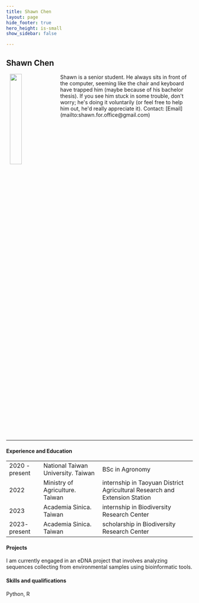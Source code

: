 ```yaml
---
title: Shawn Chen
layout: page
hide_footer: true
hero_height: is-small
show_sidebar: false

---
```


## Shawn Chen

<img src="{{site.url}}/img/shawn_chen.jpg" align="left" hspace="10" width="25%">
Shawn is a senior student. He always sits in front of the computer, seeming like the chair and keyboard have trapped him (maybe because of his bachelor thesis). If you see him stuck in some trouble, don't worry; he's doing it voluntarily (or feel free to help him out, he'd really appreciate it).
Contact:
<i class="fas fa-at"></i> [Email](mailto:shawn.for.office@gmail.com)  

<!--
<i class="fab fa-github"></i> [Github]()  
<i class="fab fa-linkedin"></i> [LinkedIn]()
<i class="fab fa-google"></i> [Google Scholar]()  
-->

<br clear="all">
<hr class="solid">

#### Experience and Education

| | | |
| --- | --- | --- |
| 2020 - present | National Taiwan University.  Taiwan |  BSc in Agronomy |
| 2022 | Ministry of Agriculture.  Taiwan |  internship in Taoyuan District Agricultural Research and Extension Station |
| 2023 | Academia Sinica.  Taiwan |  internship in Biodiversity Research Center |
| 2023- present | Academia Sinica.  Taiwan |  scholarship in Biodiversity Research Center |

#### Projects

I am currently engaged in an eDNA project that involves analyzing sequences collecting from environmental samples using bioinformatic tools. 

#### Skills and qualifications

Python, R

